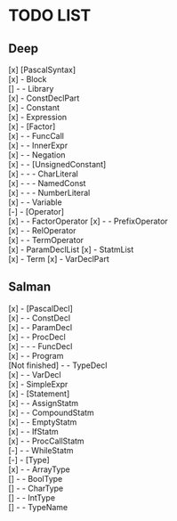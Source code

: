 # TODO LIST  

## Deep  

[x] [PascalSyntax]  
[x] - Block  
[] - - Library  
[x] - ConstDeclPart  
[x] - Constant  
[x] - Expression  
[x] - [Factor]  
[x] - - FuncCall  
[x] - - InnerExpr  
[x] - - Negation  
[x] - - [UnsignedConstant]  
[x] - - - CharLiteral  
[x] - - - NamedConst  
[x] - - - NumberLiteral  
[x] - - Variable  
[-] - [Operator]  
[x] - - FactorOperator
[x] - - PrefixOperator  
[x] - - RelOperator  
[x] - - TermOperator  
[x] - ParamDeclList
[x] - StatmList  
[x] - Term
[x] - VarDeclPart  

## Salman  

[x] - [PascalDecl]  
[x] - - ConstDecl  
[x] - - ParamDecl  
[x] - - ProcDecl  
[x] - - - FuncDecl  
[x] - - Program  
[Not finished] - - TypeDecl  
[x] - - VarDecl  
[x] - SimpleExpr  
[x] - [Statement]  
[x] - - AssignStatm  
[x] - - CompoundStatm  
[x] - - EmptyStatm  
[x] - - IfStatm  
[x] - - ProcCallStatm  
[-] - - WhileStatm  
[-] - [Type]  
[x] - - ArrayType  
[] - - BoolType  
[] - - CharType  
[] - - IntType  
[] - - TypeName  
